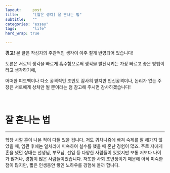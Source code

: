 ```yaml
---
layout:		post
title:		"[짧은 생각] 잘 혼나는 법"
subtitle:	""
categories:	"essay"
tags:		"life"
hard_wrap: true

---
```


<b>경고!</b> 본 글은 작성자의 주관적인 생각이 아주 짙게 반영되어 있습니다!

토론은 서로의 생각을 빠르게 흡수함으로써 생각을 발전시키는 가장 빠르고 좋은 방법이라고 생각하기에,

어떠한 피드백이나 다소 공격적인 조언도 감사히 받지만 인신공격이나, 논리가 없는 주장은 서로에게 상처만 될 뿐이라는 점 참고해 주시면 감사하겠습니다!
<br>
<br>
<br>

# 잘 혼나는 법
---

학창 시절 혼이 나본 적이 다들 있을 겁니다. 저도 귀차니즘에 빠져 숙제를 잘 해가지 않았을 때, 임관 후에는 일처리에 미숙하여 실수를 했을 때 혼난 경험이 많죠. 주로 저에게 혼을 냈던 상대는 선생님, 부모님, 선임 등 다양한 사람들이 있었지만 보통 저보다 나이가 많거나, 경험이 많은 사람들이었습니다. 저또한 사회 초년생이기 때문에 아직 미숙한 점이 많지만, 짧은 인생동안 쌓인 노하우를 경험해 볼까 합니다.